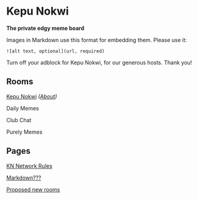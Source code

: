 # Kepu Nokwi
**The private edgy meme board**

Images in Markdown use this format for embedding them. Please use it: 
```
![alt text, optional](url, required)
```

Turn off your adblock for Kepu Nokwi, for our generous hosts. Thank you!

## Rooms
[Kepu Nokwi](https://bit.ly/kepunokwi) *([About](about/rooms/kn.md))*

Daily Memes

Club Chat

Purely Memes

## Pages
[KN Network Rules](about/rules.md)

[Markdown???](about/md.md)

[Proposed new rooms](about/prop_rooms.md)
